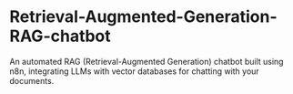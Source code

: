 # Retrieval-Augmented-Generation-RAG-chatbot
An automated RAG (Retrieval-Augmented Generation) chatbot built using n8n, integrating LLMs with vector databases for chatting with your documents.
